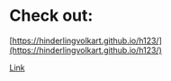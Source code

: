 # Check out:

[https://hinderlingvolkart.github.io/h123/](https://hinderlingvolkart.github.io/h123/)


[Link][1]


[1]: https://www.github.com
